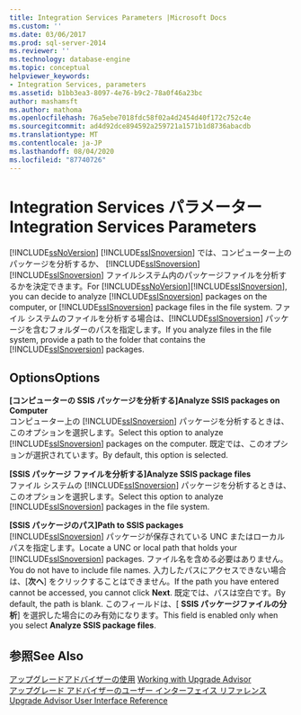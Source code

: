 ```yaml
---
title: Integration Services Parameters |Microsoft Docs
ms.custom: ''
ms.date: 03/06/2017
ms.prod: sql-server-2014
ms.reviewer: ''
ms.technology: database-engine
ms.topic: conceptual
helpviewer_keywords:
- Integration Services, parameters
ms.assetid: b1bb3ea3-8097-4e76-b9c2-78a0f46a23bc
author: mashamsft
ms.author: mathoma
ms.openlocfilehash: 76a5ebe7018fdc58f02a4d2454d40f172c752c4e
ms.sourcegitcommit: ad4d92dce894592a259721a1571b1d8736abacdb
ms.translationtype: MT
ms.contentlocale: ja-JP
ms.lasthandoff: 08/04/2020
ms.locfileid: "87740726"
---
```

# <a name="integration-services-parameters"></a><span data-ttu-id="7df32-102">Integration Services パラメーター</span><span class="sxs-lookup"><span data-stu-id="7df32-102">Integration Services Parameters</span></span>
  <span data-ttu-id="7df32-103">[!INCLUDE[ssNoVersion](../../includes/ssnoversion-md.md)] [!INCLUDE[ssISnoversion](../../includes/ssisnoversion-md.md)] では、コンピューター上のパッケージを分析するか、 [!INCLUDE[ssISnoversion](../../includes/ssisnoversion-md.md)] [!INCLUDE[ssISnoversion](../../includes/ssisnoversion-md.md)] ファイルシステム内のパッケージファイルを分析するかを決定できます。</span><span class="sxs-lookup"><span data-stu-id="7df32-103">For [!INCLUDE[ssNoVersion](../../includes/ssnoversion-md.md)][!INCLUDE[ssISnoversion](../../includes/ssisnoversion-md.md)], you can decide to analyze [!INCLUDE[ssISnoversion](../../includes/ssisnoversion-md.md)] packages on the computer, or [!INCLUDE[ssISnoversion](../../includes/ssisnoversion-md.md)] package files in the file system.</span></span> <span data-ttu-id="7df32-104">ファイル システムのファイルを分析する場合は、[!INCLUDE[ssISnoversion](../../includes/ssisnoversion-md.md)] パッケージを含むフォルダーのパスを指定します。</span><span class="sxs-lookup"><span data-stu-id="7df32-104">If you analyze files in the file system, provide a path to the folder that contains the [!INCLUDE[ssISnoversion](../../includes/ssisnoversion-md.md)] packages.</span></span>  
  
## <a name="options"></a><span data-ttu-id="7df32-105">Options</span><span class="sxs-lookup"><span data-stu-id="7df32-105">Options</span></span>  
 <span data-ttu-id="7df32-106">**[コンピューターの SSIS パッケージを分析する]**</span><span class="sxs-lookup"><span data-stu-id="7df32-106">**Analyze SSIS packages on Computer**</span></span>  
 <span data-ttu-id="7df32-107">コンピューター上の [!INCLUDE[ssISnoversion](../../includes/ssisnoversion-md.md)] パッケージを分析するときは、このオプションを選択します。</span><span class="sxs-lookup"><span data-stu-id="7df32-107">Select this option to analyze [!INCLUDE[ssISnoversion](../../includes/ssisnoversion-md.md)] packages on the computer.</span></span> <span data-ttu-id="7df32-108">既定では、このオプションが選択されています。</span><span class="sxs-lookup"><span data-stu-id="7df32-108">By default, this option is selected.</span></span>  
  
 <span data-ttu-id="7df32-109">**[SSIS パッケージ ファイルを分析する]**</span><span class="sxs-lookup"><span data-stu-id="7df32-109">**Analyze SSIS package files**</span></span>  
 <span data-ttu-id="7df32-110">ファイル システムの [!INCLUDE[ssISnoversion](../../includes/ssisnoversion-md.md)] パッケージを分析するときは、このオプションを選択します。</span><span class="sxs-lookup"><span data-stu-id="7df32-110">Select this option to analyze [!INCLUDE[ssISnoversion](../../includes/ssisnoversion-md.md)] packages in the file system.</span></span>  
  
 <span data-ttu-id="7df32-111">**[SSIS パッケージのパス]**</span><span class="sxs-lookup"><span data-stu-id="7df32-111">**Path to SSIS packages**</span></span>  
 <span data-ttu-id="7df32-112">[!INCLUDE[ssISnoversion](../../includes/ssisnoversion-md.md)] パッケージが保存されている UNC またはローカル パスを指定します。</span><span class="sxs-lookup"><span data-stu-id="7df32-112">Locate a UNC or local path that holds your [!INCLUDE[ssISnoversion](../../includes/ssisnoversion-md.md)] packages.</span></span> <span data-ttu-id="7df32-113">ファイル名を含める必要はありません。</span><span class="sxs-lookup"><span data-stu-id="7df32-113">You do not have to include file names.</span></span> <span data-ttu-id="7df32-114">入力したパスにアクセスできない場合は、[**次へ**] をクリックすることはできません。</span><span class="sxs-lookup"><span data-stu-id="7df32-114">If the path you have entered cannot be accessed, you cannot click **Next**.</span></span> <span data-ttu-id="7df32-115">既定では、パスは空白です。</span><span class="sxs-lookup"><span data-stu-id="7df32-115">By default, the path is blank.</span></span> <span data-ttu-id="7df32-116">このフィールドは、[ **SSIS パッケージファイルの分析**] を選択した場合にのみ有効になります。</span><span class="sxs-lookup"><span data-stu-id="7df32-116">This field is enabled only when you select **Analyze SSIS package files**.</span></span>  
  
## <a name="see-also"></a><span data-ttu-id="7df32-117">参照</span><span class="sxs-lookup"><span data-stu-id="7df32-117">See Also</span></span>  
 <span data-ttu-id="7df32-118">[アップグレードアドバイザーの使用](../../../2014/sql-server/install/working-with-upgrade-advisor.md) </span><span class="sxs-lookup"><span data-stu-id="7df32-118">[Working with Upgrade Advisor](../../../2014/sql-server/install/working-with-upgrade-advisor.md) </span></span>  
 [<span data-ttu-id="7df32-119">アップグレード アドバイザーのユーザー インターフェイス リファレンス</span><span class="sxs-lookup"><span data-stu-id="7df32-119">Upgrade Advisor User Interface Reference</span></span>](../../../2014/sql-server/install/upgrade-advisor-user-interface-reference.md)  
  
  
